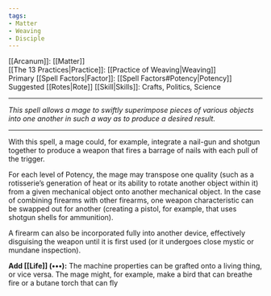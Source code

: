 ```yaml
---
tags:
- Matter
- Weaving
- Disciple
---
```


[[Arcanum]]: [[Matter]]\
[[The 13 Practices|Practice]]: [[Practice of Weaving|Weaving]]\
Primary [[Spell Factors|Factor]]: [[Spell Factors#Potency|Potency]]\
Suggested [[Rotes|Rote]] [[Skill|Skills]]: Crafts, Politics, Science

---

_This spell allows a mage to swiftly superimpose pieces of various objects into one another in such a way as to produce a desired result._

---

With this spell, a mage could, for example, integrate a nail-gun and shotgun together to produce a weapon that fires a barrage of nails with each pull of the trigger.

For each level of Potency, the mage may transpose one quality (such as a rotisserie’s generation of heat or its ability to rotate another object within it) from a given mechanical object onto another mechanical object. In the case of combining firearms with other firearms, one weapon characteristic can be swapped out for another (creating a pistol, for example, that uses shotgun shells for ammunition).

A firearm can also be incorporated fully into another device, effectively disguising the weapon until it is first used (or it undergoes close mystic or mundane inspection).

**Add [[Life]] (•••):** The machine properties can be grafted onto a living thing, or vice versa. The mage might, for example, make a bird that can breathe fire or a butane torch that can fly